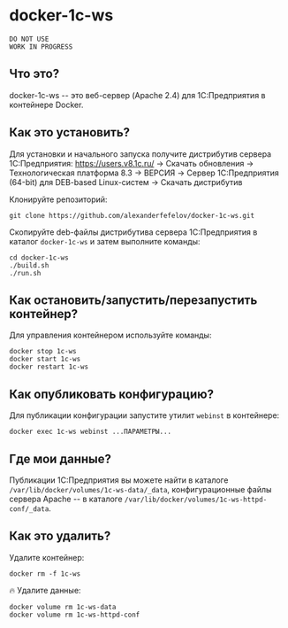 # docker-1c-ws

    DO NOT USE
    WORK IN PROGRESS

## Что это?

docker-1c-ws -- это веб-сервер (Apache 2.4) для 1С:Предприятия в контейнере Docker.

## Как это установить?

Для установки и начального запуска получите дистрибутив сервера 1С:Предприятия: https://users.v8.1c.ru/ -> Скачать обновления -> Технологическая платформа 8.3 -> ВЕРСИЯ -> Cервер 1С:Предприятия (64-bit) для DEB-based Linux-систем -> Скачать дистрибутив

Клонируйте репозиторий:

    git clone https://github.com/alexanderfefelov/docker-1c-ws.git

Скопируйте deb-файлы дистрибутива сервера 1С:Предприятия в каталог `docker-1c-ws` и затем выполните команды:

    cd docker-1c-ws
    ./build.sh
    ./run.sh

## Как остановить/запустить/перезапустить контейнер?

Для управления контейнером используйте команды:

    docker stop 1c-ws
    docker start 1c-ws
    docker restart 1c-ws

## Как опубликовать конфигурацию?

Для публикации конфигурации запустите утилит `webinst` в контейнере:

    docker exec 1c-ws webinst ...ПАРАМЕТРЫ...

## Где мои данные?

Публикации 1С:Предприятия вы можете найти в каталоге `/var/lib/docker/volumes/1c-ws-data/_data`, конфигурационные файлы сервера Apache -- в каталоге `/var/lib/docker/volumes/1c-ws-httpd-conf/_data`.

## Как это удалить?

Удалите контейнер:

    docker rm -f 1c-ws

:fire: Удалите данные:

    docker volume rm 1c-ws-data
    docker volume rm 1c-ws-httpd-conf
